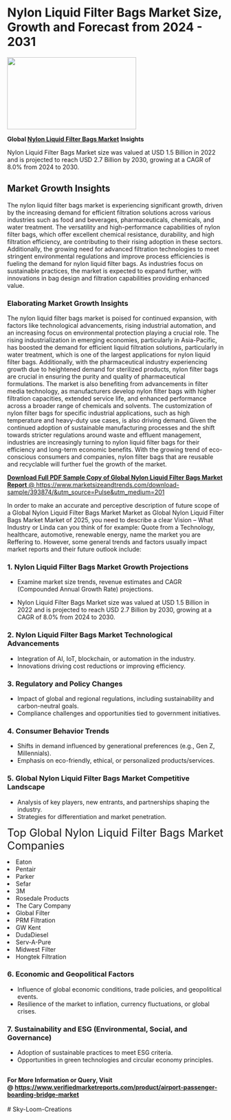 <H1>Nylon Liquid Filter Bags Market Size, Growth and Forecast from 2024 - 2031</H1><img class="aligncenter size-medium wp-image-584254" src="https://thirdeyenews.in/wp-content/uploads/2024/09/Global-Market-Research-300x168.jpeg" alt="" width="300" height="168" /><p><strong>Global&nbsp;<a href="https://www.marketsizeandtrends.com/download-sample/393874/&amp;utm_source=Pulse&amp;utm_medium=201">Nylon Liquid Filter Bags Market</a> Insights</strong></p><p>Nylon Liquid Filter Bags Market size was valued at USD 1.5 Billion in 2022 and is projected to reach USD 2.7 Billion by 2030, growing at a CAGR of 8.0% from 2024 to 2030.</p><p><h2>Market Growth Insights</h2> The nylon liquid filter bags market is experiencing significant growth, driven by the increasing demand for efficient filtration solutions across various industries such as food and beverages, pharmaceuticals, chemicals, and water treatment. The versatility and high-performance capabilities of nylon filter bags, which offer excellent chemical resistance, durability, and high filtration efficiency, are contributing to their rising adoption in these sectors. Additionally, the growing need for advanced filtration technologies to meet stringent environmental regulations and improve process efficiencies is fueling the demand for nylon liquid filter bags. As industries focus on sustainable practices, the market is expected to expand further, with innovations in bag design and filtration capabilities providing enhanced value. <a href="download_link"></a> <h3>Elaborating Market Growth Insights</h3> The nylon liquid filter bags market is poised for continued expansion, with factors like technological advancements, rising industrial automation, and an increasing focus on environmental protection playing a crucial role. The rising industrialization in emerging economies, particularly in Asia-Pacific, has boosted the demand for efficient liquid filtration solutions, particularly in water treatment, which is one of the largest applications for nylon liquid filter bags. Additionally, with the pharmaceutical industry experiencing growth due to heightened demand for sterilized products, nylon filter bags are crucial in ensuring the purity and quality of pharmaceutical formulations. The market is also benefiting from advancements in filter media technology, as manufacturers develop nylon filter bags with higher filtration capacities, extended service life, and enhanced performance across a broader range of chemicals and solvents. The customization of nylon filter bags for specific industrial applications, such as high temperature and heavy-duty use cases, is also driving demand. Given the continued adoption of sustainable manufacturing processes and the shift towards stricter regulations around waste and effluent management, industries are increasingly turning to nylon liquid filter bags for their efficiency and long-term economic benefits. With the growing trend of eco-conscious consumers and companies, nylon filter bags that are reusable and recyclable will further fuel the growth of the market. <a href="get_more_link"></p><p><span class=""><strong>Download Full PDF Sample Copy of Global Nylon Liquid Filter Bags Market Report</strong> @ <a href="https://www.marketsizeandtrends.com/download-sample/393874/&amp;utm_source=Pulse&amp;utm_medium=201" target="_blank">https://www.marketsizeandtrends.com/download-sample/393874/&amp;utm_source=Pulse&amp;utm_medium=201</a></span></p><p>In order to make an accurate and perceptive description of future scope of a Global&nbsp;Nylon Liquid Filter Bags Market Market as Global&nbsp;Nylon Liquid Filter Bags Market Market of 2025, you need to describe a clear Vision &ndash; What Industry or Linda can you think of for example: Quote from a Technology, healthcare, automotive, renewable energy, name the market you are Reffering to. However, some general trends and factors usually impact market reports and their future outlook include:</p><h3>1.&nbsp;<strong>Nylon Liquid Filter Bags Market Growth Projections</strong></h3><ul><li>Examine market size trends, revenue estimates and CAGR (Compounded Annual Growth Rate) projections.</li><li><p>Nylon Liquid Filter Bags Market size was valued at USD 1.5 Billion in 2022 and is projected to reach USD 2.7 Billion by 2030, growing at a CAGR of 8.0% from 2024 to 2030.</p></li></ul><h3>2.&nbsp;<strong>Nylon Liquid Filter Bags Market Technological Advancements</strong></h3><ul><li>Integration of AI, IoT, blockchain, or automation in the industry.</li><li>Innovations driving cost reductions or improving efficiency.</li></ul><h3>3.&nbsp;<strong>Regulatory and Policy Changes</strong></h3><ul><li>Impact of global and regional regulations, including sustainability and carbon-neutral goals.</li><li>Compliance challenges and opportunities tied to government initiatives.</li></ul><h3>4.&nbsp;<strong>Consumer Behavior Trends</strong></h3><ul><li>Shifts in demand influenced by generational preferences (e.g., Gen Z, Millennials).</li><li>Emphasis on eco-friendly, ethical, or personalized products/services.</li></ul><h3>5.&nbsp;<strong>Global Nylon Liquid Filter Bags Market Competitive Landscape</strong></h3><ul><li>Analysis of key players, new entrants, and partnerships shaping the industry.</li><li>Strategies for differentiation and market penetration.</li></ul><p data-pm-slice="1 1 []"><span style="color: inherit; font-family: inherit; font-size: 25px;">Top Global Nylon Liquid Filter Bags Market Companies</span></p><div class="" data-test-id=""><p><li>Eaton</li><li> Pentair</li><li> Parker</li><li> Sefar</li><li> 3M</li><li> Rosedale Products</li><li> The Cary Company</li><li> Global Filter</li><li> PRM Filtration</li><li> GW Kent</li><li> DudaDiesel</li><li> Serv-A-Pure</li><li> Midwest Filter</li><li> Hongtek Filtration</li></p></div><h3>6.&nbsp;<strong>Economic and Geopolitical Factors</strong></h3><ul><li>Influence of global economic conditions, trade policies, and geopolitical events.</li><li>Resilience of the market to inflation, currency fluctuations, or global crises.</li></ul><h3>7.&nbsp;<strong>Sustainability and ESG (Environmental, Social, and Governance)</strong></h3><ul><li>Adoption of sustainable practices to meet ESG criteria.</li><li>Opportunities in green technologies and circular economy principles.</li></ul><h2><strong style="font-size: 14px;">For More Information or Query, Visit @&nbsp;</strong><a style="background-color: #ffffff; font-size: 14px;" href="https://www.marketsizeandtrends.com/report/nylon-liquid-filter-bags-market/" target="_blank">https://www.verifiedmarketreports.com/product/airport-passenger-boarding-bridge-market</a></h2># Sky-Loom-Creations
